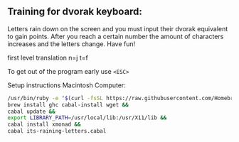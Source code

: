 ## Training for dvorak keyboard:
Letters rain down on the screen and you must input their dvorak equivalent to gain points. After you reach a certain number the amount of characters increases and the letters change. Have fun!

first level translation n=j t=f

To get out of the program early use `<ESC>`


Setup instructions Macintosh Computer:
```bash
/usr/bin/ruby -e "$(curl -fsSL https://raw.githubusercontent.com/Homebrew/install/master/install)" &&
brew install ghc cabal-install wget &&
cabal update &&
export LIBRARY_PATH=/usr/local/lib:/usr/X11/lib &&
cabal install xmonad &&
cabal its-raining-letters.cabal 
```
